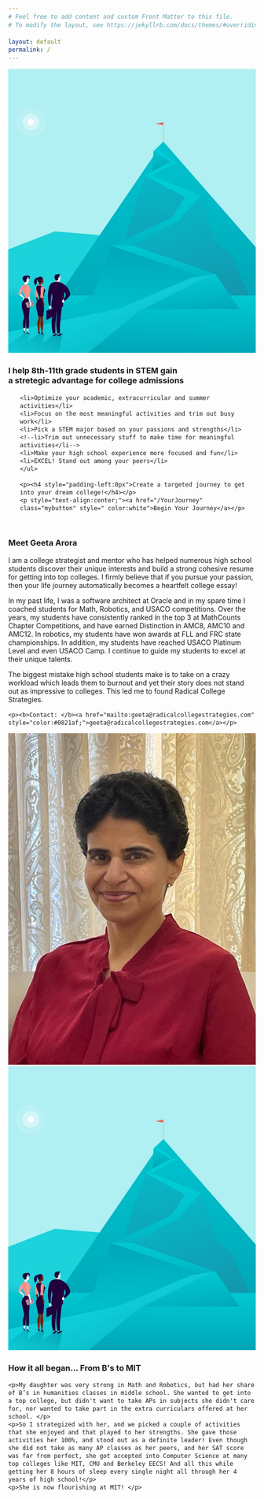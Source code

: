 ```yaml
---
# Feel free to add content and custom Front Matter to this file.
# To modify the layout, see https://jekyllrb.com/docs/themes/#overriding-theme-defaults

layout: default
permalink: /
---
```


<sectionpd>
  <img class="sectionpdPicture sectionpdLeft" src="/images/goal.jpg" alt="Dream College Goal">

  <div class="sectionpdContent sectionpdRight">
    <h3>I help 8th-11th grade students in STEM gain<br>a stretegic advantage for college admissions</h3>
    <ul class="yes">
    
    <li>Optimize your academic, extracurricular and summer activities</li>
    <li>Focus on the most meaningful activities and trim out busy work</li>
    <li>Pick a STEM major based on your passions and strengths</li>
    <!--li>Trim out unnecessary stuff to make time for meaningful activities</li-->
    <li>Make your high school experience more focused and fun</li>
    <li>EXCEL! Stand out among your peers</li>
    </ul>

    <p><h4 style="padding-left:0px">Create a targeted journey to get into your dream college!</h4></p>
    <p style="text-align:center;"><a href="/YourJourney" class="mybutton" style=" color:white">Begin Your Journey</a></p>

  </div>
</sectionpd>
<br>

<sectionpd>
  <div class="sectionpdContent sectionpdLeft">
    <h3>Meet Geeta Arora</h3>
    <p>I am a college strategist and mentor who has helped numerous high school students discover their unique interests and build a strong cohesive resume for getting into top colleges. I firmly believe that if you pursue your passion, then your life journey automatically becomes a heartfelt college essay!</p>
    <p>In my past life, I was a software architect at Oracle and in my spare time I coached students for Math, Robotics, and USACO competitions. Over the years, my students have consistently ranked in the top 3 at MathCounts Chapter Competitions, and have earned Distinction in AMC8, AMC10 and AMC12. In robotics, my students have won awards at FLL and FRC state championships. In addition, my students have reached USACO Platinum Level and even USACO Camp. I continue to guide my students to excel at their unique talents.</p>
    <p>The biggest mistake high school students make is to take on a crazy workload which leads them to burnout and yet their story does not stand out as impressive to colleges. This led me to found Radical College Strategies.</p> 

    <p><b>Contact: </b><a href="mailto:geeta@radicalcollegestrategies.com" style="color:#0821af;">geeta@radicalcollegestrategies.com</a></p>
  </div>
  <img class="sectionpdPicture sectionpdRight" src="/images/geeta.jpg" alt="Geeta Arora College Strategist">

</sectionpd>
<br>

<sectionpd>
  <img class="sectionpdPicture sectionpdLeft" src="/images/goal.jpg" alt="Riya">

  <div class="sectionpdContent sectionpdRight">
    <h3>How it all began... From B's to MIT</h3>

    <p>My daughter was very strong in Math and Robotics, but had her share of B’s in humanities classes in middle school. She wanted to get into a top college, but didn't want to take APs in subjects she didn't care for, nor wanted to take part in the extra curriculars offered at her school. </p>
    <p>So I strategized with her, and we picked a couple of activities that she enjoyed and that played to her strengths. She gave those activities her 100%, and stood out as a definite leader! Even though she did not take as many AP classes as her peers, and her SAT score was far from perfect, she got accepted into Computer Science at many top colleges like MIT, CMU and Berkeley EECS! And all this while getting her 8 hours of sleep every single night all through her 4 years of high school!</p> 
    <p>She is now flourishing at MIT! </p>

  </div>
</sectionpd>
<br>

